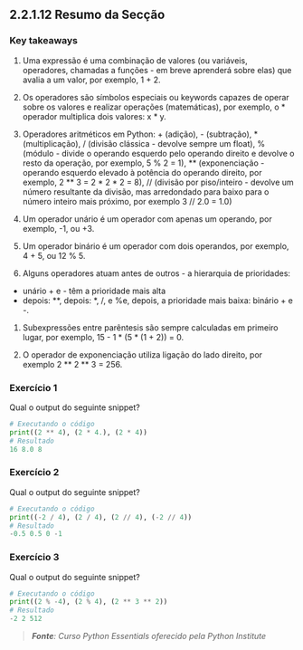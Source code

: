 ## 2.2.1.12 Resumo da Secção

### Key takeaways

1. Uma expressão é uma combinação de valores (ou variáveis, operadores, chamadas a funções - em breve aprenderá sobre elas) que avalia a um valor, por exemplo, 1 + 2.

2. Os operadores são símbolos especiais ou keywords capazes de operar sobre os valores e realizar operações (matemáticas), por exemplo, o * operador multiplica dois valores: x * y.

3. Operadores aritméticos em Python: + (adição), - (subtração), * (multiplicação), / (divisão clássica - devolve sempre um float), % (módulo - divide o operando esquerdo pelo operando direito e devolve o resto da operação, por exemplo, 5 % 2 = 1), ** (exponenciação - operando esquerdo elevado à potência do operando direito, por exemplo, 2 ** 3 = 2 * 2 * 2 = 8), // (divisão por piso/inteiro - devolve um número resultante da divisão, mas arredondado para baixo para o número inteiro mais próximo, por exemplo 3 // 2.0 = 1.0)

4. Um operador unário é um operador com apenas um operando, por exemplo, -1, ou +3.

5. Um operador binário é um operador com dois operandos, por exemplo, 4 + 5, ou 12 % 5.

6. Alguns operadores atuam antes de outros - a hierarquia de prioridades:
- unário + e - têm a prioridade mais alta
- depois: **, depois: *, /, e %e, depois, a prioridade mais baixa: binário + e -.

1. Subexpressões entre parêntesis são sempre calculadas em primeiro lugar, por exemplo, 15 - 1 * (5 * (1 + 2)) = 0.

2. O operador de exponenciação utiliza ligação do lado direito, por exemplo 2 ** 2 ** 3 = 256.


### Exercício 1

Qual o output do seguinte snippet?

```python
# Executando o código
print((2 ** 4), (2 * 4.), (2 * 4))
# Resultado
16 8.0 8
```

### Exercício 2

Qual o output do seguinte snippet?

```python
# Executando o código
print((-2 / 4), (2 / 4), (2 // 4), (-2 // 4))
# Resultado
-0.5 0.5 0 -1
```

### Exercício 3

Qual o output do seguinte snippet?
```python
# Executando o código
print((2 % -4), (2 % 4), (2 ** 3 ** 2))
# Resultado
-2 2 512
```

>***Fonte**: Curso Python Essentials oferecido pela Python Institute*
